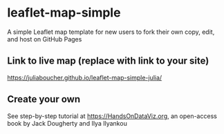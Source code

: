 # leaflet-map-simple
A simple Leaflet map template for new users to fork their own copy, edit, and host on GitHub Pages

## Link to live map (replace with link to your site)
https://juliaboucher.github.io/leaflet-map-simple-julia/

## Create your own
See step-by-step tutorial at https://HandsOnDataViz.org, an open-access book by Jack Dougherty and Ilya Ilyankou
